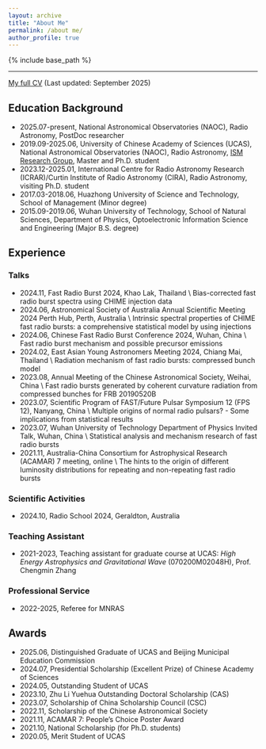 ```yaml
---
layout: archive
title: "About Me"
permalink: /about me/
author_profile: true
---
```


{% include base_path %}

----

 [My full CV](../files/CV_cxh.pdf) (Last updated: September 2025)

## Education Background

- 2025.07-present, National Astronomical Observatories (NAOC), Radio Astronomy, PostDoc researcher
- 2019.09-2025.06, University of Chinese Academy of Sciences (UCAS), National Astronomical Observatories (NAOC), Radio Astronomy, [ISM Research Group](http://groups.bao.ac.cn/ism/english/), Master and Ph.D. student
- 2023.12-2025.01, International Centre for Radio Astronomy Research (ICRAR)/Curtin Institute of Radio Astronomy (CIRA), Radio Astronomy, visiting Ph.D. student
- 2017.03-2018.06, Huazhong University of Science and Technology, School of Management (Minor degree)
- 2015.09-2019.06, Wuhan University of Technology, School of Natural Sciences, Department of Physics, Optoelectronic Information Science and Engineering (Major B.S. degree)



## Experience

### Talks

- 2024.11, Fast Radio Burst 2024, Khao Lak, Thailand \\
  Bias-corrected fast radio burst spectra using CHIME injection data
- 2024.06, Astronomical Society of Australia Annual Scientific Meeting 2024 Perth Hub, Perth, Australia \\
  Intrinsic spectral properties of CHIME fast radio bursts: a comprehensive statistical model by using injections
- 2024.06, Chinese Fast Radio Burst Conference 2024, Wuhan, China \\
  Fast radio burst mechanism and possible precursor emissions
- 2024.02, East Asian Young Astronomers Meeting 2024, Chiang Mai, Thailand \\
  Radiation mechanism of fast radio bursts: compressed bunch model
- 2023.08, Annual Meeting of the Chinese Astronomical Society, Weihai, China \\
  Fast radio bursts generated by coherent curvature radiation from compressed bunches for FRB 20190520B
- 2023.07, Scientific Program of FAST/Future Pulsar Symposium 12 (FPS 12), Nanyang, China \\
  Multiple origins of normal radio pulsars? - Some implications from statistical results
- 2023.07, Wuhan University of Technology Department of Physics Invited Talk, Wuhan, China \\
  Statistical analysis and mechanism research of fast radio bursts
- 2021.11, Australia-China Consortium for Astrophysical Research (ACAMAR) 7 meeting, online \\
The hints to the origin of different luminosity distributions for repeating and non-repeating fast radio bursts

### Scientific Activities

- 2024.10, Radio School 2024, Geraldton, Australia

### Teaching Assistant

- 2021-2023, Teaching assistant for graduate course at UCAS: *High Energy Astrophysics and Gravitational Wave* (070200M02048H), Prof. Chengmin Zhang

### Professional Service

- 2022-2025, Referee for MNRAS

## Awards

- 2025.06, Distinguished Graduate of UCAS and Beijing Municipal Education Commission
- 2024.07, Presidential Scholarship (Excellent Prize) of Chinese Academy of Sciences
- 2024.05, Outstanding Student of UCAS
- 2023.10, Zhu Li Yuehua Outstanding Doctoral Scholarship (CAS)
- 2023.07, Scholarship of China Scholarship Council (CSC)
- 2022.11, Scholarship of the Chinese Astronomical Society
- 2021.11, ACAMAR 7: People’s Choice Poster Award
- 2021.10, National Scholarship (for Ph.D. students)
- 2020.05, Merit Student of UCAS
